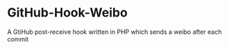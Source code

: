 GitHub-Hook-Weibo
=================

A GtiHub post-receive hook written in PHP which sends a weibo after each commit
